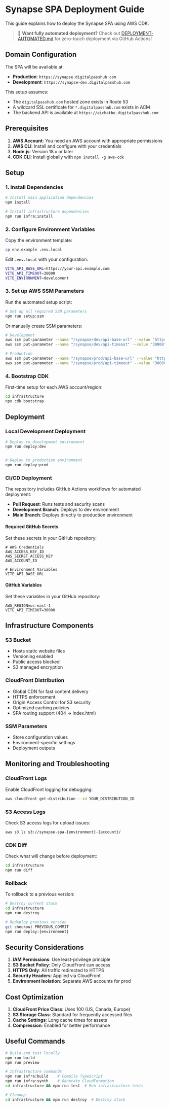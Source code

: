# Synapse SPA Deployment Guide

This guide explains how to deploy the Synapse SPA using AWS CDK.

> 🚀 **Want fully automated deployment?** Check out [DEPLOYMENT-AUTOMATED.md](./DEPLOYMENT-AUTOMATED.md) for zero-touch deployment via GitHub Actions!

## Domain Configuration

The SPA will be available at:

- **Production**: `https://synapse.digitalpasshub.com`
- **Development**: `https://synapse-dev.digitalpasshub.com`

This setup assumes:

- The `digitalpasshub.com` hosted zone exists in Route 53
- A wildcard SSL certificate for `*.digitalpasshub.com` exists in ACM
- The backend API is available at `https://aichatbe.digitalpasshub.com`

## Prerequisites

1. **AWS Account**: You need an AWS account with appropriate permissions
2. **AWS CLI**: Install and configure with your credentials
3. **Node.js**: Version 18.x or later
4. **CDK CLI**: Install globally with `npm install -g aws-cdk`

## Setup

### 1. Install Dependencies

```bash
# Install main application dependencies
npm install

# Install infrastructure dependencies
npm run infra:install
```

### 2. Configure Environment Variables

Copy the environment template:

```bash
cp env.example .env.local
```

Edit `.env.local` with your configuration:

```bash
VITE_API_BASE_URL=https://your-api.example.com
VITE_API_TIMEOUT=30000
VITE_ENVIRONMENT=development
```

### 3. Set up AWS SSM Parameters

Run the automated setup script:

```bash
# Set up all required SSM parameters
npm run setup:ssm
```

Or manually create SSM parameters:

```bash
# Development
aws ssm put-parameter --name "/synapse/dev/api-base-url" --value "https://aichatbe.digitalpasshub.com" --type "String"
aws ssm put-parameter --name "/synapse/dev/api-timeout" --value "30000" --type "String"

# Production
aws ssm put-parameter --name "/synapse/prod/api-base-url" --value "https://aichatbe.digitalpasshub.com" --type "String"
aws ssm put-parameter --name "/synapse/prod/api-timeout" --value "30000" --type "String"
```

### 4. Bootstrap CDK

First-time setup for each AWS account/region:

```bash
cd infrastructure
npx cdk bootstrap
```

## Deployment

### Local Development Deployment

```bash
# Deploy to development environment
npm run deploy:dev


# Deploy to production environment
npm run deploy:prod
```

### CI/CD Deployment

The repository includes GitHub Actions workflows for automated deployment:

- **Pull Request**: Runs tests and security scans
- **Development Branch**: Deploys to dev environment
- **Main Branch**: Deploys directly to production environment

#### Required GitHub Secrets

Set these secrets in your GitHub repository:

```
# AWS Credentials
AWS_ACCESS_KEY_ID
AWS_SECRET_ACCESS_KEY
AWS_ACCOUNT_ID

# Environment Variables
VITE_API_BASE_URL
```

#### GitHub Variables

Set these variables in your GitHub repository:

```
AWS_REGION=us-east-1
VITE_API_TIMEOUT=30000
```

## Infrastructure Components

### S3 Bucket

- Hosts static website files
- Versioning enabled
- Public access blocked
- S3 managed encryption

### CloudFront Distribution

- Global CDN for fast content delivery
- HTTPS enforcement
- Origin Access Control for S3 security
- Optimized caching policies
- SPA routing support (404 → index.html)

### SSM Parameters

- Store configuration values
- Environment-specific settings
- Deployment outputs

## Monitoring and Troubleshooting

### CloudFront Logs

Enable CloudFront logging for debugging:

```bash
aws cloudfront get-distribution --id YOUR_DISTRIBUTION_ID
```

### S3 Access Logs

Check S3 access logs for upload issues:

```bash
aws s3 ls s3://synapse-spa-{environment}-{account}/
```

### CDK Diff

Check what will change before deployment:

```bash
cd infrastructure
npm run diff
```

### Rollback

To rollback to a previous version:

```bash
# Destroy current stack
cd infrastructure
npm run destroy

# Redeploy previous version
git checkout PREVIOUS_COMMIT
npm run deploy:{environment}
```

## Security Considerations

1. **IAM Permissions**: Use least-privilege principle
2. **S3 Bucket Policy**: Only CloudFront can access
3. **HTTPS Only**: All traffic redirected to HTTPS
4. **Security Headers**: Applied via CloudFront
5. **Environment Isolation**: Separate AWS accounts for prod

## Cost Optimization

1. **CloudFront Price Class**: Uses 100 (US, Canada, Europe)
2. **S3 Storage Class**: Standard for frequently accessed files
3. **Cache Settings**: Long cache times for assets
4. **Compression**: Enabled for better performance

## Useful Commands

```bash
# Build and test locally
npm run build
npm run preview

# Infrastructure commands
npm run infra:build    # Compile TypeScript
npm run infra:synth    # Generate CloudFormation
cd infrastructure && npm run test  # Run infrastructure tests

# Cleanup
cd infrastructure && npm run destroy  # Destroy stack
```
